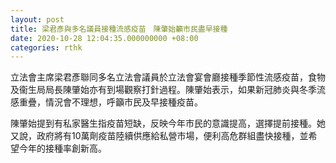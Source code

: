 ```yaml
---
layout: post
title: 梁君彥與多名議員接種流感疫苗　陳肇始籲市民盡早接種
date: 2020-10-28 12:04:35.000000000 +08:00
categories: rthk
---
```


立法會主席梁君彥聯同多名立法會議員於立法會宴會廳接種季節性流感疫苗，食物及衞生局局長陳肇始亦有到場觀察打針過程。陳肇始表示，如果新冠肺炎與冬季流感重疊，情況會不理想，呼籲市民及早接種疫苗。

陳肇始提到有私家醫生指疫苗短缺，反映今年市民的意識提高，選擇提前接種。她又說，政府將有10萬劑疫苗陸續供應給私營市場，便利高危群組盡快接種，並希望今年的接種率創新高。
